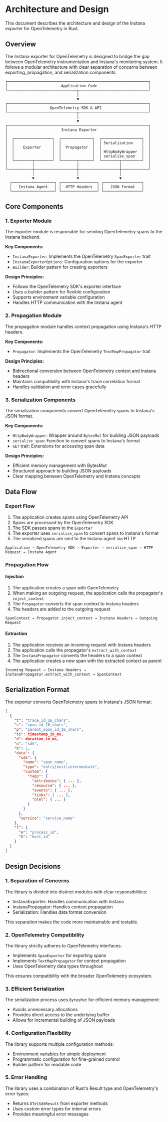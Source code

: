 # Architecture and Design

This document describes the architecture and design of the Instana exporter for OpenTelemetry in Rust.

## Overview

The Instana exporter for OpenTelemetry is designed to bridge the gap between OpenTelemetry instrumentation and Instana's monitoring system. It follows a modular architecture with clear separation of concerns between exporting, propagation, and serialization components.

```
┌───────────────────────────────────────────────────────────────┐
│                        Application Code                       │
└───────────────────────────────┬───────────────────────────────┘
                                │
                                ▼
┌───────────────────────────────────────────────────────────────┐
│                   OpenTelemetry SDK & API                     │
└───────────────────────────────┬───────────────────────────────┘
                                │
                                ▼
┌───────────────────────────────────────────────────────────────┐
│                        Instana Exporter                       │
│                                                               │
│  ┌─────────────────┐  ┌──────────────┐  ┌──────────────────┐  │
│  │                 │  │              │  │ Serialization    │  │
│  │    Exporter     │  │  Propagator  │  │                  │  │
│  │                 │  │              │  │ HttpBodyWrapper  │  │
│  │                 │  │              │  │ serialize_span   │  │
│  └────────┬────────┘  └───────┬──────┘  └────────┬─────────┘  │
│           │                   │                  │            │
└───────────┼───────────────────┼──────────────────┼────────────┘
            │                   │                  │
            ▼                   ▼                  ▼
  ┌───────────────────┐ ┌────────────────┐ ┌─────────────────┐
  │   Instana Agent   │ │  HTTP Headers  │ │   JSON Format   │
  └───────────────────┘ └────────────────┘ └─────────────────┘
```

## Core Components

### 1. Exporter Module

The exporter module is responsible for sending OpenTelemetry spans to the Instana backend.

**Key Components:**
- `InstanaExporter`: Implements the OpenTelemetry `SpanExporter` trait
- `InstanaExporterOptions`: Configuration options for the exporter
- `Builder`: Builder pattern for creating exporters

**Design Principles:**
- Follows the OpenTelemetry SDK's exporter interface
- Uses a builder pattern for flexible configuration
- Supports environment variable configuration
- Handles HTTP communication with the Instana agent

### 2. Propagation Module

The propagation module handles context propagation using Instana's HTTP headers.

**Key Components:**
- `Propagator`: Implements the OpenTelemetry `TextMapPropagator` trait

**Design Principles:**
- Bidirectional conversion between OpenTelemetry context and Instana headers
- Maintains compatibility with Instana's trace correlation format
- Handles validation and error cases gracefully

### 3. Serialization Components

The serialization components convert OpenTelemetry spans to Instana's JSON format.

**Key Components:**
- `HttpBodyWrapper`: Wrapper around `BytesMut` for building JSON payloads
- `serialize_span`: Function to convert spans to Instana's format
- `GET` trait: Extensions for accessing span data

**Design Principles:**
- Efficient memory management with BytesMut
- Structured approach to building JSON payloads
- Clear mapping between OpenTelemetry and Instana concepts

## Data Flow

### Export Flow

1. The application creates spans using OpenTelemetry API
2. Spans are processed by the OpenTelemetry SDK
3. The SDK passes spans to the `Exporter`
4. The exporter uses `serialize_span` to convert spans to Instana's format
5. The serialized spans are sent to the Instana agent via HTTP

```
Application → OpenTelemetry SDK → Exporter → serialize_span → HTTP Request → Instana Agent
```

### Propagation Flow

#### Injection
1. The application creates a span with OpenTelemetry
2. When making an outgoing request, the application calls the propagator's `inject_context`
3. The `Propagator` converts the span context to Instana headers
4. The headers are added to the outgoing request

```
SpanContext → Propagator.inject_context → Instana Headers → Outgoing Request
```

#### Extraction
1. The application receives an incoming request with Instana headers
2. The application calls the propagator's `extract_with_context`
3. The `InstanaPropagator` converts the headers to a span context
4. The application creates a new span with the extracted context as parent

```
Incoming Request → Instana Headers → InstanaPropagator.extract_with_context → SpanContext
```

## Serialization Format

The exporter converts OpenTelemetry spans to Instana's JSON format:

```json
[
  {
    "t": "trace_id_16_chars",
    "s": "span_id_16_chars",
    "p": "parent_span_id_16_chars",
    "ts": timestamp_in_ms,
    "d": duration_in_ms,
    "n": "sdk",
    "k": 1,
    "data": {
      "sdk": {
        "name": "span_name",
        "type": "entry|exit|intermediate",
        "custom": {
          "tags": {
            "attributes": { ... },
            "resource": { ... },
            "events": { ... },
            "links": [ ... ],
            "otel": { ... }
          }
        }
      },
      "service": "service_name"
    },
    "f": {
      "e": "process_id",
      "h": "host_id"
    }
  }
]
```

## Design Decisions

### 1. Separation of Concerns

The library is divided into distinct modules with clear responsibilities:
- InstanaExporter: Handles communication with Instana
- InstanaPropagator: Handles context propagation
- Serialization: Handles data format conversion

This separation makes the code more maintainable and testable.

### 2. OpenTelemetry Compatibility

The library strictly adheres to OpenTelemetry interfaces:
- Implements `SpanExporter` for exporting spans
- Implements `TextMapPropagator` for context propagation
- Uses OpenTelemetry data types throughout

This ensures compatibility with the broader OpenTelemetry ecosystem.

### 3. Efficient Serialization

The serialization process uses `BytesMut` for efficient memory management:
- Avoids unnecessary allocations
- Provides direct access to the underlying buffer
- Allows for incremental building of JSON payloads

### 4. Configuration Flexibility

The library supports multiple configuration methods:
- Environment variables for simple deployment
- Programmatic configuration for fine-grained control
- Builder pattern for readable code

### 5. Error Handling

The library uses a combination of Rust's Result type and OpenTelemetry's error types:
- Returns `OTelSdkResult` from exporter methods
- Uses custom error types for internal errors
- Provides meaningful error messages